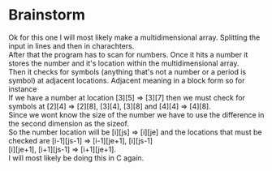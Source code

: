 # Brainstorm
Ok for this one I will most likely make a multidimensional array. Splitting the input in lines and then in charachters.\
After that the program has to scan for numbers. Once it hits a number it stores the number and it's location within the multidimensional array.\
Then it checks for symbols (anything that's not a number or a period is symbol) at adjacent locations. Adjacent meaning in a block form so for instance\
If we have a number at location [3][5] => [3][7] then we must check for symbols at [2][4] => [2][8], [3][4], [3][8] and [4][4] => [4][8].\
Since we wont know the size of the number we have to use the difference in the second dimension as the sizeof.\
So the number location will be [i][js] => [i][je] and the locations that must be checked are [i-1][js-1] => [i-1][je+1], [i][js-1]\
[i][je+1], [i+1][js-1] => [i+1][je+1].\
I will most likely be doing this in C again.